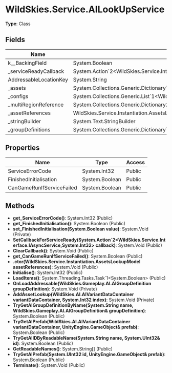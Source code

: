 ﻿# WildSkies.Service.AILookUpService

**Type**: Class

## Fields

| Name | Type | Access |
|------|------|--------|
| <FinishedInitialisation>k__BackingField | System.Boolean | Private |
| _serviceReadyCallback | System.Action`2<WildSkies.Service.Interface.IAsyncService,System.Int32> | Private |
| AddressableLocationKey | System.String | Private |
| _assets | System.Collections.Generic.Dictionary`2<System.UInt32,UnityEngine.GameObject> | Private |
| _configs | System.Collections.Generic.List`1<WildSkies.AI.AIConfig> | Private |
| _multiRegionReference | System.Collections.Generic.Dictionary`2<System.UInt32,System.Collections.Generic.Dictionary`2<WildSkies.AI.AIRegionVariant,System.UInt32>> | Private |
| _assetReferences | WildSkies.Service.Instantiation.AssetsLookupModel | Private |
| _stringBuilder | System.Text.StringBuilder | Private |
| _groupDefinitions | System.Collections.Generic.Dictionary`2<System.String,WildSkies.Gameplay.AI.AIGroupDefinition> | Private |

## Properties

| Name | Type | Access |
|------|------|--------|
| ServiceErrorCode | System.Int32 | Public |
| FinishedInitialisation | System.Boolean | Public |
| CanGameRunIfServiceFailed | System.Boolean | Public |

## Methods

- **get_ServiceErrorCode()**: System.Int32 (Public)
- **get_FinishedInitialisation()**: System.Boolean (Public)
- **set_FinishedInitialisation(System.Boolean value)**: System.Void (Private)
- **SetCallbackForServiceReady(System.Action`2<WildSkies.Service.Interface.IAsyncService,System.Int32> callback)**: System.Void (Public)
- **ClearCallback()**: System.Void (Public)
- **get_CanGameRunIfServiceFailed()**: System.Boolean (Public)
- **.ctor(WildSkies.Service.Instantiation.AssetsLookupModel assetReferences)**: System.Void (Public)
- **Initialise()**: System.Int32 (Public)
- **LoadItems()**: System.Threading.Tasks.Task`1<System.Boolean> (Public)
- **OnLoadAddressable(WildSkies.Gameplay.AI.AIGroupDefinition groupDefinition)**: System.Void (Private)
- **AddAssetLookup(WildSkies.AI.AIVariantDataContainer variantDataContainer, System.Int32 index)**: System.Void (Private)
- **TryGetAIGroupDefinitionByName(System.String name, WildSkies.Gameplay.AI.AIGroupDefinition& groupDefinition)**: System.Boolean (Public)
- **TryGetAIPrefab(WildSkies.AI.AIVariantDataContainer variantDataContainer, UnityEngine.GameObject& prefab)**: System.Boolean (Public)
- **TryGetAIIDByReadableName(System.String name, System.UInt32& id)**: System.Boolean (Public)
- **GetReadableNames()**: System.String[] (Public)
- **TryGetAIPrefab(System.UInt32 id, UnityEngine.GameObject& prefab)**: System.Boolean (Public)
- **Terminate()**: System.Void (Public)

